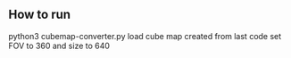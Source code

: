 ## How to run

python3 cubemap-converter.py
load cube map created from last code
set FOV to 360
and size to 640
